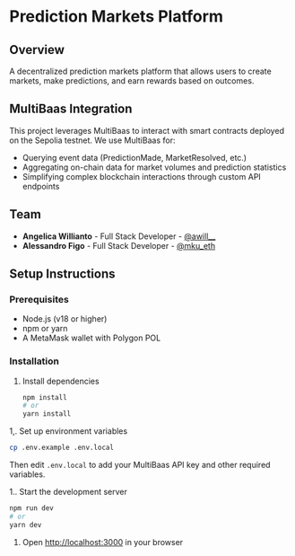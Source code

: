 # Prediction Markets Platform

## Overview

A decentralized prediction markets platform that allows users to create markets, make predictions, and earn rewards based on outcomes.

## MultiBaas Integration

This project leverages MultiBaas to interact with smart contracts deployed on the Sepolia testnet. We use MultiBaas for:

- Querying event data (PredictionMade, MarketResolved, etc.)
- Aggregating on-chain data for market volumes and prediction statistics
- Simplifying complex blockchain interactions through custom API endpoints

## Team

- **Angelica Willianto** - Full Stack Developer - [@awill\_\_](https://twitter.com/awill__)
- **Alessandro Figo** - Full Stack Developer - [@mku_eth](https://twitter.com/mku_eth)

## Setup Instructions

### Prerequisites

- Node.js (v18 or higher)
- npm or yarn
- A MetaMask wallet with Polygon POL

### Installation

1. Install dependencies

   ```bash
   npm install
   # or
   yarn install
   ```

1,. Set up environment variables

```bash
cp .env.example .env.local
```

Then edit `.env.local` to add your MultiBaas API key and other required variables.

1.. Start the development server

```bash
npm run dev
# or
yarn dev
```

1. Open [http://localhost:3000](http://localhost:3000) in your browser
